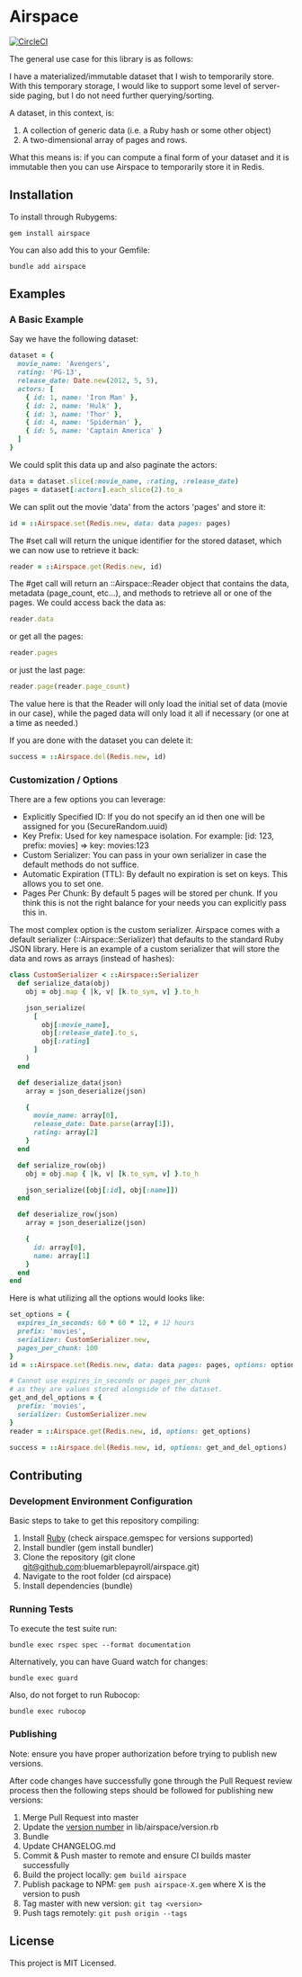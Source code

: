 # Airspace

[![CircleCI](https://circleci.com/bb/bluemarble-ondemand/airspace/tree/master.svg?style=svg&circle-token=564ffc7f74da7eb8080620f5b9e45382c8857ef1)](https://circleci.com/bb/bluemarble-ondemand/airspace/tree/master)

The general use case for this library is as follows:

I have a materialized/immutable dataset that I wish to temporarily store.  With this temporary storage, I would like to support some level of server-side paging, but I do not need further querying/sorting.

A dataset, in this context, is:
  1. A collection of generic data (i.e. a Ruby hash or some other object)
  2. A two-dimensional array of pages and rows.

What this means is: if you can compute a final form of your dataset and it is immutable then you can use Airspace to temporarily store it in Redis.

## Installation

To install through Rubygems:

````
gem install airspace
````

You can also add this to your Gemfile:

````
bundle add airspace
````

## Examples

### A Basic Example

Say we have the following dataset:

```ruby
dataset = {
  movie_name: 'Avengers',
  rating: 'PG-13',
  release_date: Date.new(2012, 5, 5),
  actors: [
    { id: 1, name: 'Iron Man' },
    { id: 2, name: 'Hulk' },
    { id: 3, name: 'Thor' },
    { id: 4, name: 'Spiderman' },
    { id: 5, name: 'Captain America' }
  ]
}
```

We could split this data up and also paginate the actors:

```ruby
data = dataset.slice(:movie_name, :rating, :release_date)
pages = dataset[:actors].each_slice(2).to_a
```

We can split out the movie 'data' from the actors 'pages' and store it:

```ruby
id = ::Airspace.set(Redis.new, data: data pages: pages)
```

The #set call will return the unique identifier for the stored dataset, which we can now use to retrieve it back:

```ruby
reader = ::Airspace.get(Redis.new, id)
```

The #get call will return an ::Airspace::Reader object that contains the data, metadata (page_count, etc...), and methods to retrieve all or one of the pages.  We could access back the data as:

```ruby
reader.data
```

or get all the pages:

```ruby
reader.pages
```

or just the last page:

```ruby
reader.page(reader.page_count)
```

The value here is that the Reader will only load the initial set of data (movie in our case), while the paged data will only load it all if necessary (or one at a time as needed.)

If you are done with the dataset you can delete it:

```ruby
success = ::Airspace.del(Redis.new, id)
```

### Customization / Options

There are a few options you can leverage:

* Explicitly Specified ID: If you do not specify an id then one will be assigned for you (SecureRandom.uuid)
* Key Prefix: Used for key namespace isolation.  For example: [id: 123, prefix: movies] => key: movies:123
* Custom Serializer: You can pass in your own serializer in case the default methods do not suffice.
* Automatic Expiration (TTL): By default no expiration is set on keys.  This allows you to set one.
* Pages Per Chunk: By default 5 pages will be stored per chunk.  If you think this is not the right balance for your needs you can explicitly pass this in.

The most complex option is the custom serializer.  Airspace comes with a default serializer (::Airspace::Serializer) that defaults to the standard Ruby JSON library.  Here is an example of a custom serializer that will store the data and rows as arrays (instead of hashes):

```ruby
class CustomSerializer < ::Airspace::Serializer
  def serialize_data(obj)
    obj = obj.map { |k, v| [k.to_sym, v] }.to_h

    json_serialize(
      [
        obj[:movie_name],
        obj[:release_date].to_s,
        obj[:rating]
      ]
    )
  end

  def deserialize_data(json)
    array = json_deserialize(json)

    {
      movie_name: array[0],
      release_date: Date.parse(array[1]),
      rating: array[2]
    }
  end

  def serialize_row(obj)
    obj = obj.map { |k, v| [k.to_sym, v] }.to_h

    json_serialize([obj[:id], obj[:name]])
  end

  def deserialize_row(json)
    array = json_deserialize(json)

    {
      id: array[0],
      name: array[1]
    }
  end
end
```

Here is what utilizing all the options would looks like:

```ruby
set_options = {
  expires_in_seconds: 60 * 60 * 12, # 12 hours
  prefix: 'movies',
  serializer: CustomSerializer.new,
  pages_per_chunk: 100
}
id = ::Airspace.set(Redis.new, data: data pages: pages, options: options)

# Cannot use expires_in_seconds or pages_per_chunk
# as they are values stored alongside of the dataset.
get_and_del_options = {
  prefix: 'movies',
  serializer: CustomSerializer.new
}
reader = ::Airspace.get(Redis.new, id, options: get_options)

success = ::Airspace.del(Redis.new, id, options: get_and_del_options)
```

## Contributing

### Development Environment Configuration

Basic steps to take to get this repository compiling:

1. Install [Ruby](https://www.ruby-lang.org/en/documentation/installation/) (check airspace.gemspec for versions supported)
2. Install bundler (gem install bundler)
3. Clone the repository (git clone git@github.com:bluemarblepayroll/airspace.git)
4. Navigate to the root folder (cd airspace)
5. Install dependencies (bundle)

### Running Tests

To execute the test suite run:

````
bundle exec rspec spec --format documentation
````

Alternatively, you can have Guard watch for changes:

````
bundle exec guard
````

Also, do not forget to run Rubocop:

````
bundle exec rubocop
````

### Publishing

Note: ensure you have proper authorization before trying to publish new versions.

After code changes have successfully gone through the Pull Request review process then the following steps should be followed for publishing new versions:

1. Merge Pull Request into master
2. Update the [version number](https://semver.org/) in lib/airspace/version.rb
3. Bundle
4. Update CHANGELOG.md
5. Commit & Push master to remote and ensure CI builds master successfully
6. Build the project locally: `gem build airspace`
7. Publish package to NPM: `gem push airspace-X.gem` where X is the version to push
8. Tag master with new version: `git tag <version>`
9. Push tags remotely: `git push origin --tags`

## License

This project is MIT Licensed.
